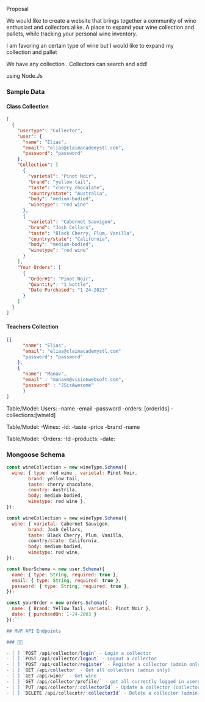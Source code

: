 Proposal

We would like to create a website that brings together a community of wine enthusiast and collectors alike. A place to expand your wine collection and pallets, while tracking your personal wine inventory.

I am favoring an certain type of wine but I would like to expand my collection and pallet

We have any collection . Collectors can search and add!

using Node.Js

### Sample Data

#### Class Collection

```json
[
  {
    "usertype": "Collector",
    "user": {
      "name": "Elias",
      "email": "elias@claimacademystl.com",
      "password": "password"
    },
    "Collection": [
      {
        "varietal": "Pinot Noir",
        "brand": "yellow tail",
        "taste": "cherry chocalate",
        "country/state": "Australia",
        "body": "medium-bodied",
        "winetype": "red wine"
      },
      {
        "varietal": "Cabernet Sauvigon",
        "brand": "Josh Cellars",
        "taste": "Black Cherry, Plum, Vanilla",
        "country/state": "California",
        "body": "medium-bodied",
        "winetype": "red wine"
      }
    ],
    "Your Orders": [
      {
        "Order#1": "Pinot Noir",
        "Quantity": "1 bottle",
        "Date Purchased": "1-24-2023"
      }
    ]
  }
]
```

#### Teachers Collection

```json
[{
      "name": "Elias",
      "email": "elias@claimacademystl.com"
      "password": "password"
    },
    {
      "name": "Manav",
      "email" : "manavm@visionwebsoft.com",
      "password" : "JSisAwesome"
      }
]
```

Table/Model:
Users:
-name
-email
-password
-orders: [orderIds]
-collections:[wineId]

Table/Model:
-Wines:
-id:
-taste
-price
-brand
-name

Table/Model:
-Orders:
-Id
-products:
-date:

### Mongoose Schema

````js
const wineCollection = new wineType.Schema({
  wine: { type: red wine , varietal: Pinot Noir,
        brand: yellow tail,
        taste: cherry chacolate,
        country: Austrila,
        body: medium-bodied,
        winetype: red wine },
});

const wineCollection = new wineType.Schema({
  wine: { varietal: Cabernet Sauvigon,
        brand: Josh Cellars,
        taste: Black Cherry, Plum, Vanilla,
        country/state: California,
        body: medium-bodied,
        winetype: red wine,
});

const UserSchema = new user.Schema({
  name: { type: String, required: true },
  email: { type: String, required: true },
  password: { type: String, required: true },
});

const yourOrder = new orders.Schema({
  name: { Brand: Yellow Tail, varietal: Pinot Noir },
  date: { purchsedOn: 1-24-2003 }
});```

## MVP API Endpoints

### 🧑‍🏫

- [ ] `POST /api/collector/login` - Login a collector
- [ ] `POST /api/collector/logout` - Logout a collector
- [ ] `POST /api/collector/register` - Register a collector (admin only)
- [ ] `GET /api/collector` - Get all collectors (admin only)
- [ ] `GET /api/wine/` - Get wine
- [ ] `GET /api/collector/profile/` - get all currently logged in users data
- [ ] `PUT /api/collector/:collectorId` - Update a collector (collector updates their own, admin updates any)
- [ ] `DELETE /api/collecotr/:collectorId` - Delete a collector (admin only)









````
